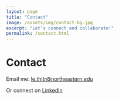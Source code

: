 ```yaml
---
layout: page
title: "Contact"
image: /assets/img/contact-bg.jpg
excerpt: "Let’s connect and collaborate!"
permalink: /contact.html
---
```

# Contact

Email me: [le.thitr@northeastern.edu](mailto:le.thitr@northeastern.edu)

Or connect on [LinkedIn](https://www.linkedin.com/in/my-kaylie-le-667381254/)
